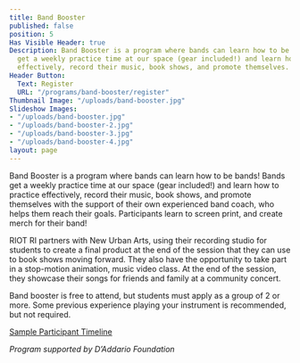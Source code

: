 ```yaml
---
title: Band Booster
published: false
position: 5
Has Visible Header: true
Description: Band Booster is a program where bands can learn how to be bands! Bands
  get a weekly practice time at our space (gear included!) and learn how to practice
  effectively, record their music, book shows, and promote themselves.
Header Button:
  Text: Register
  URL: "/programs/band-booster/register"
Thumbnail Image: "/uploads/band-booster.jpg"
Slideshow Images:
- "/uploads/band-booster.jpg"
- "/uploads/band-booster-2.jpg"
- "/uploads/band-booster-3.jpg"
- "/uploads/band-booster-4.jpg"
layout: page
---
```


Band Booster is a program where bands can learn how to be bands! Bands get a weekly practice time at our space (gear included!) and learn how to practice effectively, record their music, book shows, and promote themselves with the support of their own experienced band coach, who helps them reach their goals. Participants learn to screen print, and create merch for their band!

RIOT RI partners with New Urban Arts, using their recording studio for students to create a final product at the end of the session that they can use to book shows moving forward. They also have the opportunity to take part in a stop-motion animation, music video class. At the end of the session, they showcase their songs for friends and family at a community concert. 

Band booster is free to attend, but students must apply as a group of 2 or more. Some previous experience playing your instrument is recommended, but not required. 
 
[Sample Participant Timeline](https://docs.google.com/document/d/1yEZz7Y1mUrwUO6MGr8MWlEx-CcqcXc0QqDby-ixv3eQ/edit?usp=sharing)
 
*Program supported by D’Addario Foundation*
